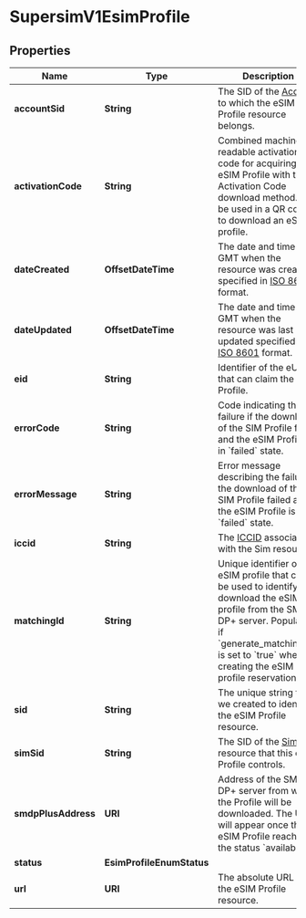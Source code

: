 

# SupersimV1EsimProfile


## Properties

| Name | Type | Description | Notes |
|------------ | ------------- | ------------- | -------------|
|**accountSid** | **String** | The SID of the [Account](https://www.twilio.com/docs/iam/api/account) to which the eSIM Profile resource belongs. |  [optional] |
|**activationCode** | **String** | Combined machine-readable activation code for acquiring an eSIM Profile with the Activation Code download method. Can be used in a QR code to download an eSIM profile. |  [optional] |
|**dateCreated** | **OffsetDateTime** | The date and time in GMT when the resource was created specified in [ISO 8601](https://en.wikipedia.org/wiki/ISO_8601) format. |  [optional] |
|**dateUpdated** | **OffsetDateTime** | The date and time in GMT when the resource was last updated specified in [ISO 8601](https://en.wikipedia.org/wiki/ISO_8601) format. |  [optional] |
|**eid** | **String** | Identifier of the eUICC that can claim the eSIM Profile. |  [optional] |
|**errorCode** | **String** | Code indicating the failure if the download of the SIM Profile failed and the eSIM Profile is in &#x60;failed&#x60; state. |  [optional] |
|**errorMessage** | **String** | Error message describing the failure if the download of the SIM Profile failed and the eSIM Profile is in &#x60;failed&#x60; state. |  [optional] |
|**iccid** | **String** | The [ICCID](https://en.wikipedia.org/wiki/Subscriber_identity_module#ICCID) associated with the Sim resource. |  [optional] |
|**matchingId** | **String** | Unique identifier of the eSIM profile that can be used to identify and download the eSIM profile from the SM-DP+ server. Populated if &#x60;generate_matching_id&#x60; is set to &#x60;true&#x60; when creating the eSIM profile reservation. |  [optional] |
|**sid** | **String** | The unique string that we created to identify the eSIM Profile resource. |  [optional] |
|**simSid** | **String** | The SID of the [Sim](https://www.twilio.com/docs/wireless/api/sim-resource) resource that this eSIM Profile controls. |  [optional] |
|**smdpPlusAddress** | **URI** | Address of the SM-DP+ server from which the Profile will be downloaded. The URL will appear once the eSIM Profile reaches the status &#x60;available&#x60;. |  [optional] |
|**status** | **EsimProfileEnumStatus** |  |  [optional] |
|**url** | **URI** | The absolute URL of the eSIM Profile resource. |  [optional] |



